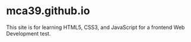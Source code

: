 # mca39.github.io
This site is for learning HTML5, CSS3, and JavaScript for a frontend Web Development test.

